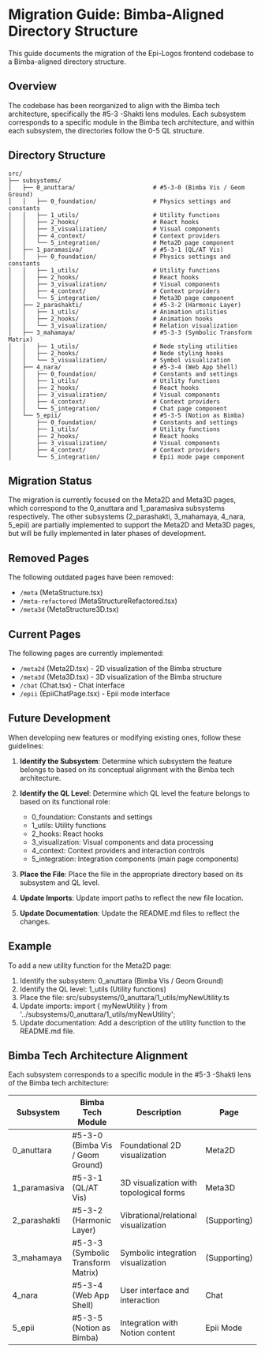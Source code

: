 # Migration Guide: Bimba-Aligned Directory Structure

This guide documents the migration of the Epi-Logos frontend codebase to a Bimba-aligned directory structure.

## Overview

The codebase has been reorganized to align with the Bimba tech architecture, specifically the #5-3 -Shakti lens modules. Each subsystem corresponds to a specific module in the Bimba tech architecture, and within each subsystem, the directories follow the 0-5 QL structure.

## Directory Structure

```
src/
├── subsystems/
│   ├── 0_anuttara/                      # #5-3-0 (Bimba Vis / Geom Ground)
│   │   ├── 0_foundation/                # Physics settings and constants
│   │   ├── 1_utils/                     # Utility functions
│   │   ├── 2_hooks/                     # React hooks
│   │   ├── 3_visualization/             # Visual components
│   │   ├── 4_context/                   # Context providers
│   │   └── 5_integration/               # Meta2D page component
│   ├── 1_paramasiva/                    # #5-3-1 (QL/AT Vis)
│   │   ├── 0_foundation/                # Physics settings and constants
│   │   ├── 1_utils/                     # Utility functions
│   │   ├── 2_hooks/                     # React hooks
│   │   ├── 3_visualization/             # Visual components
│   │   ├── 4_context/                   # Context providers
│   │   └── 5_integration/               # Meta3D page component
│   ├── 2_parashakti/                    # #5-3-2 (Harmonic Layer)
│   │   ├── 1_utils/                     # Animation utilities
│   │   ├── 2_hooks/                     # Animation hooks
│   │   └── 3_visualization/             # Relation visualization
│   ├── 3_mahamaya/                      # #5-3-3 (Symbolic Transform Matrix)
│   │   ├── 1_utils/                     # Node styling utilities
│   │   ├── 2_hooks/                     # Node styling hooks
│   │   └── 3_visualization/             # Symbol visualization
│   ├── 4_nara/                          # #5-3-4 (Web App Shell)
│   │   ├── 0_foundation/                # Constants and settings
│   │   ├── 1_utils/                     # Utility functions
│   │   ├── 2_hooks/                     # React hooks
│   │   ├── 3_visualization/             # Visual components
│   │   ├── 4_context/                   # Context providers
│   │   └── 5_integration/               # Chat page component
│   └── 5_epii/                          # #5-3-5 (Notion as Bimba)
│       ├── 0_foundation/                # Constants and settings
│       ├── 1_utils/                     # Utility functions
│       ├── 2_hooks/                     # React hooks
│       ├── 3_visualization/             # Visual components
│       ├── 4_context/                   # Context providers
│       └── 5_integration/               # Epii mode page component
```

## Migration Status

The migration is currently focused on the Meta2D and Meta3D pages, which correspond to the 0_anuttara and 1_paramasiva subsystems respectively. The other subsystems (2_parashakti, 3_mahamaya, 4_nara, 5_epii) are partially implemented to support the Meta2D and Meta3D pages, but will be fully implemented in later phases of development.

## Removed Pages

The following outdated pages have been removed:
- `/meta` (MetaStructure.tsx)
- `/meta-refactored` (MetaStructureRefactored.tsx)
- `/meta3d` (MetaStructure3D.tsx)

## Current Pages

The following pages are currently implemented:
- `/meta2d` (Meta2D.tsx) - 2D visualization of the Bimba structure
- `/meta3d` (Meta3D.tsx) - 3D visualization of the Bimba structure
- `/chat` (Chat.tsx) - Chat interface
- `/epii` (EpiiChatPage.tsx) - Epii mode interface

## Future Development

When developing new features or modifying existing ones, follow these guidelines:

1. **Identify the Subsystem**: Determine which subsystem the feature belongs to based on its conceptual alignment with the Bimba tech architecture.

2. **Identify the QL Level**: Determine which QL level the feature belongs to based on its functional role:
   - 0_foundation: Constants and settings
   - 1_utils: Utility functions
   - 2_hooks: React hooks
   - 3_visualization: Visual components and data processing
   - 4_context: Context providers and interaction controls
   - 5_integration: Integration components (main page components)

3. **Place the File**: Place the file in the appropriate directory based on its subsystem and QL level.

4. **Update Imports**: Update import paths to reflect the new file location.

5. **Update Documentation**: Update the README.md files to reflect the changes.

## Example

To add a new utility function for the Meta2D page:

1. Identify the subsystem: 0_anuttara (Bimba Vis / Geom Ground)
2. Identify the QL level: 1_utils (Utility functions)
3. Place the file: src/subsystems/0_anuttara/1_utils/myNewUtility.ts
4. Update imports: import { myNewUtility } from '../subsystems/0_anuttara/1_utils/myNewUtility';
5. Update documentation: Add a description of the utility function to the README.md file.

## Bimba Tech Architecture Alignment

Each subsystem corresponds to a specific module in the #5-3 -Shakti lens of the Bimba tech architecture:

| Subsystem | Bimba Tech Module | Description | Page |
|-----------|------------------|-------------|------|
| 0_anuttara | #5-3-0 (Bimba Vis / Geom Ground) | Foundational 2D visualization | Meta2D |
| 1_paramasiva | #5-3-1 (QL/AT Vis) | 3D visualization with topological forms | Meta3D |
| 2_parashakti | #5-3-2 (Harmonic Layer) | Vibrational/relational visualization | (Supporting) |
| 3_mahamaya | #5-3-3 (Symbolic Transform Matrix) | Symbolic integration visualization | (Supporting) |
| 4_nara | #5-3-4 (Web App Shell) | User interface and interaction | Chat |
| 5_epii | #5-3-5 (Notion as Bimba) | Integration with Notion content | Epii Mode |
